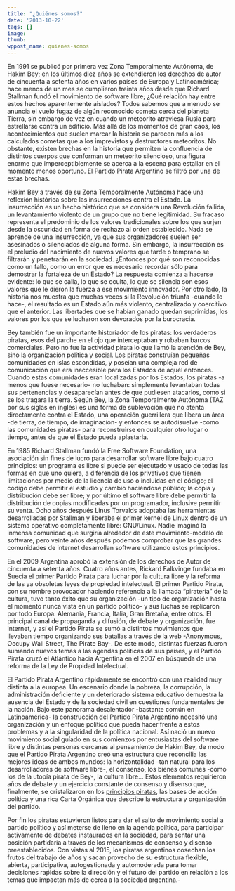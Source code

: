 ```yaml
---
title: "¿Quiénes somos?"
date: '2013-10-22'
tags: []
image: 
thumb: 
wppost_name: quienes-somos
---
```


En 1991 se publicó por primera vez Zona Temporalmente Autónoma, de Hakim Bey; en los últimos diez años se extendieron los derechos de autor de cincuenta a setenta años en varios países de Europa y Latinoamérica; hace menos de un mes se cumplieron treinta años desde que Richard Stallman fundó el movimiento de software libre; ¿Qué relación hay entre estos hechos aparentemente aislados? Todos sabemos que a menudo se anuncia el vuelo fugaz de algún reconocido cometa cerca del planeta Tierra, sin embargo de vez en cuando un meteorito atraviesa Rusia para estrellarse contra un edificio. Más allá de los momentos de gran caos, los acontecimientos que suelen marcar la historia se parecen más a los calculados cometas que a los imprevistos y destructores meteoritos. No obstante, existen brechas en la historia que permiten la confluencia de distintos cuerpos que conforman un meteorito silencioso, una figura enorme que imperceptiblemente se acerca a la escena para estallar en el momento menos oportuno. El Partido Pirata Argentino se filtró por una de estas brechas.

Hakim Bey a través de su Zona Temporalmente Autónoma hace una reflexión histórica sobre las insurrecciones contra el Estado. La insurrección es un hecho histórico que se considera una Revolución fallida, un levantamiento violento de un grupo que no tiene legitimidad. Su fracaso representa el predominio de los valores tradicionales sobre los que surjen desde la oscuridad en forma de rechazo al orden establecido. Nada se aprende de una insurrección, ya que sus organizadores suelen ser asesinados o silenciados de alguna forma. Sin embargo, la insurrección es el preludio del nacimiento de nuevos valores que tarde o temprano se filtrarán y penetrarán en la sociedad. ¿Entonces por qué son reconocidas como un fallo, como un error que es necesario recordar sólo para demostrar la fortaleza de un Estado? La respuesta comienza a hacerse evidente: lo que se calla, lo que se oculta, lo que se silencia son esos valores que le dieron la fuerza a ese movimiento innovador. Por otro lado, la historia nos muestra que muchas veces si la Revolución triunfa -cuando lo hace-, el resultado es un Estado aún más violento, centralizado y coercitivo que el anterior. Las libertades que se habían ganado quedan suprimidas, los valores por los que se lucharon son devorados por la burocracia.

Bey también fue un importante historiador de los piratas: los verdaderos piratas, esos del parche en el ojo que interceptaban y robaban barcos comerciales. Pero no fue la actividad pirata lo que llamó la atención de Bey, sino la organización política y social. Los piratas construían pequeñas comunidades en islas escondidas, y poseían una compleja red de comunicación que era inaccesible para los Estados de aquél entonces. Cuando estas comunidades eran localizadas por los Estados, los piratas -a menos que fuese necesario- no luchaban: simplemente levantaban todas sus pertenencias y desaparecían antes de que pudiesen atacarlos, como si se los tragara la tierra. Según Bey, la Zona Temporalmente Autónoma (TAZ por sus siglas en inglés) es una forma de sublevación que no atenta directamente contra el Estado, una operación guerrillera que libera un área -de tierra, de tiempo, de imaginación- y entonces se autodisuelve -como las comunidades piratas- para reconstruirse en cualquier otro lugar o tiempo, antes de que el Estado pueda aplastarla.

En 1985 Richard Stallman fundó la Free Software Foundation, una asociación sin fines de lucro para desarrollar software libre bajo cuatro principios: un programa es libre si puede ser ejecutado y usado de todas las formas en que uno quiera, a diferencia de los privativos que tienen limitaciones por medio de la licencia de uso o incluidas en el código; el código debe permitir el estudio y cambio haciéndose público; la copia y distribución debe ser libre; y por último el software libre debe permitir la distribución de copias modificadas por un programador, inclusive permitir su venta. Ocho años después Linus Torvalds adoptaba las herramientas desarrolladas por Stallman y liberaba el primer kernel de Linux dentro de un sistema operativo completamente libre: GNU/Linux. Nadie imaginó la inmensa comunidad que surgiría alrededor de este movimiento-modelo de software, pero veinte años después podemos comprobar que las grandes comunidades de internet desarrollan software utilizando estos principios.

En el 2009 Argentina aprobó la extensión de los derechos de Autor de cincuenta a setenta años. Cuatro años antes, Rickard Falkvinge fundaba en Suecia el primer Partido Pirata para luchar por la cultura libre y la reforma de las ya obsoletas leyes de propiedad intelectual. El primer Partido Pirata, con su nombre provocador haciendo referencia a la llamada “piratería” de la cultura, tuvo tanto éxito que su organización -un tipo de organización hasta el momento nunca vista en un partido político- y sus luchas se replicaron por todo Europa: Alemania, Francia, Italia, Gran Bretaña, entre otros. El principal canal de propaganda y difusión, de debate y organización, fue internet, y así el Partido Pirata se sumó a distintos movimientos que llevaban tiempo organizando sus batallas a través de la web -Anonymous, Occupy Wall Street, The Pirate Bay-. De este modo, distintas fuerzas fueron sumando nuevos temas a las agendas políticas de sus países, y el Partido Pirata cruzó el Atlántico hacia Argentina en el 2007 en búsqueda de una reforma de la Ley de Propidad Intelectual.

El Partido Pirata Argentino rápidamente se encontró con una realidad muy distinta a la europea. Un escenario donde la pobreza, la corrupción, la administración deficiente y un deteriorado sistema educativo demuestra la ausencia del Estado y de la sociedad civil en cuestiones fundamentales de la nación. Bajo este panorama desalentador -bastante común en Latinoamérica- la construcción del Partido Pirata Argentino necesitó una organización y un enfoque político que pueda hacer frente a estos problemas y a la singularidad de la política nacional. Así nació un nuevo movimiento social guíado en sus comienzos por entusiastas del software libre y distintas personas cercanas al pensamiento de Hakim Bey, de modo que el Partido Pirata Argentino creó una estructura que reconcilia las mejores ideas de ambos mundos: la horizontalidad -tan natural para los desarrolladores de software libre-, el consenso, los bienes comunes -como los de la utopía pirata de Bey-, la cultura libre… Estos elementos requirieron años de debate y un ejercicio constante de consenso y disenso que, finalmente, se cristalizaron en los <a href="http://partidopirata.com.ar/principios-piratas/">principios piratas</a>, las bases de acción política y una rica Carta Orgánica que describe la estructura y organización del partido.

Por fin los piratas estuvieron listos para dar el salto de movimiento social a partido político y así meterse de lleno en la agenda política, para participar activamente de debates instaurados en la sociedad, para sentar una posición partidaria a través de los mecanismos de consenso y disenso preestablecidos. Con vistas al 2015, los piratas argentinos cosechan los frutos del trabajo de años y sacan provecho de su estructura flexible, abierta, participativa, autogestionada y automoderada para tomar decisiones raṕidas sobre la dirección y el futuro del partido en relación a los temas que impactan más de cerca a la sociedad argentina.-
